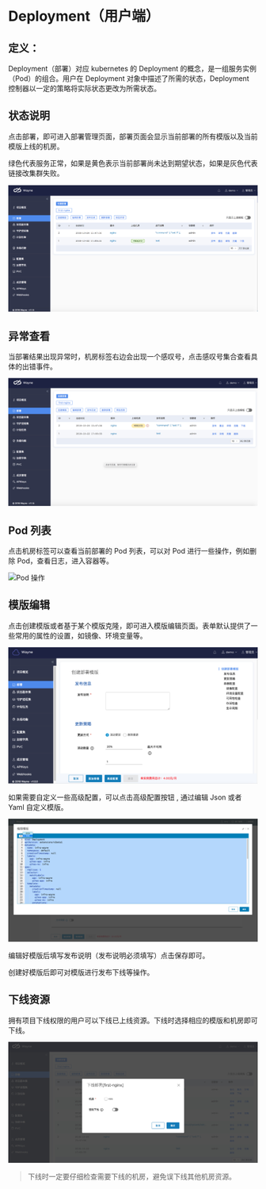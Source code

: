 # Deployment（用户端） 

## 定义：

Deployment（部署）对应 kubernetes 的 Deployment 的概念，是一组服务实例（Pod）的组合。用户在 Deployment 对象中描述了所需的状态，Deployment 控制器以一定的策略将实际状态更改为所需状态。

## 状态说明

点击部署，即可进入部署管理页面，部署页面会显示当前部署的所有模版以及当前模版上线的机房。

绿色代表服务正常，如果是黄色表示当前部署尚未达到期望状态，如果是灰色代表链接改集群失败。

![](../images/portal-deployment.png?classes=border,shadow)

## 异常查看

当部署结果出现异常时，机房标签右边会出现一个感叹号，点击感叹号集合查看具体的出错事件。

![](../images/portal-deployment-error.png?classes=border,shadow)

## Pod 列表

点击机房标签可以查看当前部署的 Pod 列表，可以对 Pod 进行一些操作，例如删除 Pod，查看日志，进入容器等。

![Pod 操作](../images/portal-pod.gif?classes=border,shadow)

## 模版编辑

点击创建模版或者基于某个模版克隆，即可进入模版编辑页面。表单默认提供了一些常用的属性的设置，如镜像、环境变量等。

![](../images/portal-deployment-tpl.png?classes=border,shadow)

如果需要自定义一些高级配置，可以点击高级配置按钮 , 通过编辑 Json 或者 Yaml 自定义模版。

![](../images/portal-deployment-tpl-advance.png?classes=border,shadow)

编辑好模版后填写发布说明（发布说明必须填写）点击保存即可。

创建好模版后即可对模版进行发布下线等操作。

## 下线资源

拥有项目下线权限的用户可以下线已上线资源。下线时选择相应的模版和机房即可下线。

![](../images/portal-deployment-offline.png?classes=border,shadow)

> 下线时一定要仔细检查需要下线的机房，避免误下线其他机房资源。


